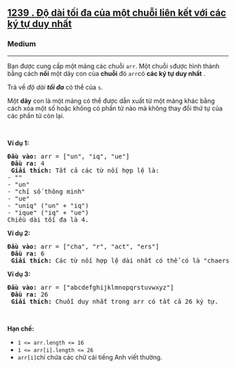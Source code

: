 <h2><a href="https://leetcode.com/problems/maximum-length-of-a-concatenated-string-with-unique-characters/"><font style="vertical-align: inherit;"><font style="vertical-align: inherit;">1239 </font></font><font style="vertical-align: inherit;"><font style="vertical-align: inherit;">. </font></font><font style="vertical-align: inherit;"><font style="vertical-align: inherit;">Độ dài tối đa của một chuỗi liên kết với các ký tự duy nhất</font></font></a></h2><h3>Medium</h3><hr><div><p><font style="vertical-align: inherit;"><font style="vertical-align: inherit;">Bạn được cung cấp một mảng các chuỗi </font></font><code>arr</code><font style="vertical-align: inherit;"><font style="vertical-align: inherit;">. </font><font style="vertical-align: inherit;">Một chuỗi </font></font><code>s</code><font style="vertical-align: inherit;"><font style="vertical-align: inherit;">được hình thành bằng cách </font></font><strong><font style="vertical-align: inherit;"><font style="vertical-align: inherit;">nối</font></font></strong><font style="vertical-align: inherit;"><font style="vertical-align: inherit;"> một dãy con của </font></font><strong><font style="vertical-align: inherit;"><font style="vertical-align: inherit;">chuỗi</font></font></strong><font style="vertical-align: inherit;"><font style="vertical-align: inherit;"> đó </font></font><code>arr</code><font style="vertical-align: inherit;"><font style="vertical-align: inherit;">có </font></font><strong><font style="vertical-align: inherit;"><font style="vertical-align: inherit;">các ký tự duy nhất</font></font></strong><font style="vertical-align: inherit;"><font style="vertical-align: inherit;"> .</font></font></p>

<p><font style="vertical-align: inherit;"><font style="vertical-align: inherit;">Trả về </font></font><em><font style="vertical-align: inherit;"><font style="vertical-align: inherit;">độ </font><font style="vertical-align: inherit;">dài </font></font><strong><font style="vertical-align: inherit;"><font style="vertical-align: inherit;">tối đa</font></font></strong><font style="vertical-align: inherit;"></font></em><font style="vertical-align: inherit;"><font style="vertical-align: inherit;"> có thể của </font></font><code>s</code><font style="vertical-align: inherit;"><font style="vertical-align: inherit;">.</font></font></p>

<p><font style="vertical-align: inherit;"><font style="vertical-align: inherit;">Một </font></font><strong><font style="vertical-align: inherit;"><font style="vertical-align: inherit;">dãy</font></font></strong><font style="vertical-align: inherit;"><font style="vertical-align: inherit;"> con là một mảng có thể được dẫn xuất từ ​​một mảng khác bằng cách xóa một số hoặc không có phần tử nào mà không thay đổi thứ tự của các phần tử còn lại.</font></font></p>

<p>&nbsp;</p>
<p><strong class="example"><font style="vertical-align: inherit;"><font style="vertical-align: inherit;">Ví dụ 1:</font></font></strong></p>

<pre><strong><font style="vertical-align: inherit;"><font style="vertical-align: inherit;">Đầu vào:</font></font></strong><font style="vertical-align: inherit;"><font style="vertical-align: inherit;"> arr = ["un", "iq", "ue"]
 </font></font><strong><font style="vertical-align: inherit;"><font style="vertical-align: inherit;">Đầu ra:</font></font></strong><font style="vertical-align: inherit;"><font style="vertical-align: inherit;"> 4
 </font></font><strong><font style="vertical-align: inherit;"><font style="vertical-align: inherit;">Giải thích:</font></font></strong><font style="vertical-align: inherit;"><font style="vertical-align: inherit;"> Tất cả các từ nối hợp lệ là:</font></font><font></font><font style="vertical-align: inherit;"><font style="vertical-align: inherit;">
- ""</font></font><font></font><font style="vertical-align: inherit;"><font style="vertical-align: inherit;">
- "un"</font></font><font></font><font style="vertical-align: inherit;"><font style="vertical-align: inherit;">
- "chỉ số thông minh"</font></font><font></font><font style="vertical-align: inherit;"><font style="vertical-align: inherit;">
- "ue"</font></font><font></font><font style="vertical-align: inherit;"><font style="vertical-align: inherit;">
- "uniq" ("un" + "iq")</font></font><font></font><font style="vertical-align: inherit;"><font style="vertical-align: inherit;">
- "ique" ("iq" + "ue")</font></font><font></font><font style="vertical-align: inherit;"><font style="vertical-align: inherit;">
Chiều dài tối đa là 4.</font></font><font></font>
</pre>

<p><strong class="example"><font style="vertical-align: inherit;"><font style="vertical-align: inherit;">Ví dụ 2:</font></font></strong></p>

<pre><strong><font style="vertical-align: inherit;"><font style="vertical-align: inherit;">Đầu vào:</font></font></strong><font style="vertical-align: inherit;"><font style="vertical-align: inherit;"> arr = ["cha", "r", "act", "ers"]
 </font></font><strong><font style="vertical-align: inherit;"><font style="vertical-align: inherit;">Đầu ra:</font></font></strong><font style="vertical-align: inherit;"><font style="vertical-align: inherit;"> 6
 </font></font><strong><font style="vertical-align: inherit;"><font style="vertical-align: inherit;">Giải thích:</font></font></strong><font style="vertical-align: inherit;"><font style="vertical-align: inherit;"> Các từ nối hợp lệ dài nhất có thể có là "chaers" ("cha" + "ers") và "acters" ("act "+" ers ").
</font></font></pre>

<p><strong class="example"><font style="vertical-align: inherit;"><font style="vertical-align: inherit;">Ví dụ 3:</font></font></strong></p>

<pre><strong><font style="vertical-align: inherit;"><font style="vertical-align: inherit;">Đầu vào:</font></font></strong><font style="vertical-align: inherit;"><font style="vertical-align: inherit;"> arr = ["abcdefghijklmnopqrstuvwxyz"]
 </font></font><strong><font style="vertical-align: inherit;"><font style="vertical-align: inherit;">Đầu ra:</font></font></strong><font style="vertical-align: inherit;"><font style="vertical-align: inherit;"> 26
 </font></font><strong><font style="vertical-align: inherit;"><font style="vertical-align: inherit;">Giải thích:</font></font></strong><font style="vertical-align: inherit;"><font style="vertical-align: inherit;"> Chuỗi duy nhất trong arr có tất cả 26 ký tự.
</font></font></pre>

<p>&nbsp;</p>
<p><strong><font style="vertical-align: inherit;"><font style="vertical-align: inherit;">Hạn chế:</font></font></strong></p>

<ul>
	<li><code>1 &lt;= arr.length &lt;= 16</code></li>
	<li><code>1 &lt;= arr[i].length &lt;= 26</code></li>
	<li><code>arr[i]</code><font style="vertical-align: inherit;"><font style="vertical-align: inherit;">chỉ chứa các chữ cái tiếng Anh viết thường.</font></font></li>
</ul>
</div>
